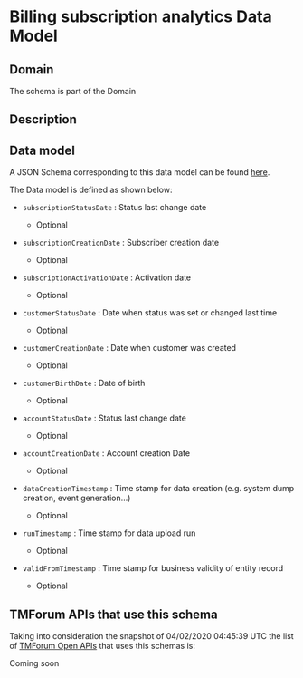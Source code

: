 # Billing subscription analytics Data Model

## Domain

The  schema is part of the  Domain

## Description



## Data model

A JSON Schema corresponding to this data model can be found
[here](https://github.com/tmforum-rand/schemas/blob/candidates/Analytics/BillingSubscriptionAnalytics.schema.json).

The Data model is defined as shown below:
- `subscriptionStatusDate` : Status last change date

  - Optional

- `subscriptionCreationDate` : Subscriber creation date

  - Optional

- `subscriptionActivationDate` : Activation date

  - Optional

- `customerStatusDate` : Date when status was set or changed last time

  - Optional

- `customerCreationDate` : Date when customer was created

  - Optional

- `customerBirthDate` : Date of birth

  - Optional

- `accountStatusDate` : Status last change date

  - Optional

- `accountCreationDate` : Account creation Date

  - Optional

- `dataCreationTimestamp` : Time stamp for data creation (e.g. system dump creation, event generation…)

  - Optional

- `runTimestamp` : Time stamp for data upload run

  - Optional

- `validFromTimestamp` : Time stamp for business validity of entity record

  - Optional





## TMForum APIs that use this schema

Taking into consideration the snapshot of 04/02/2020 04:45:39 UTC the list of [TMForum Open APIs](https://www.tmforum.org/open-apis/) that uses this schemas is:

Coming soon